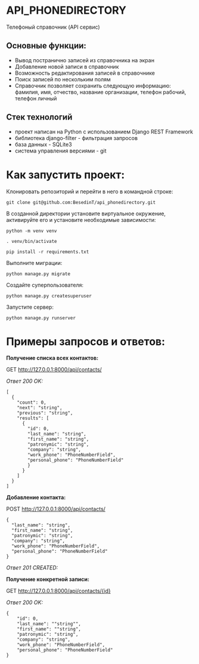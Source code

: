 # API_PHONEDIRECTORY

Телефоный справочник (API сервис)

## Основные функции:

- Вывод постранично записей из справочника на экран
- Добавление новой записи в справочник
- Возможность редактирования записей в справочнике
- Поиск записей по нескольким полям
- Справочник позволяет сохранить следующую информацию: фамилия, имя, отчество, название организации, телефон рабочий, телефон личный   

## Стек технологий
- проект написан на Python с использованием Django REST Framework
- библиотека django-filter - фильтрация запросов
- база данных - SQLite3
- система управления версиями - git

# Как запустить проект:

Клонировать репозиторий и перейти в него в командной строке:
```
git clone git@github.com:BesedinT/api_phonedirectory.git
```
В созданной директории установите виртуальное окружение, активируйте его и установите необходимые зависимости:
```
python -m venv venv
```
```
. venv/bin/activate
```
```
pip install -r requirements.txt
```
Выполните миграции:
```
python manage.py migrate
```
Cоздайте суперпользователя:
```
python manage.py createsuperuser
```
Запустите сервер:
```
python manage.py runserver
```

# Примеры запросов и ответов:

**Получение списка всех контактов:**

GET http://127.0.0.1:8000/api/contacts/

*Ответ 200 OK:*
```
[
  {
    "count": 0,
    "next": "string",
    "previous": "string",
    "results": [
      {
        "id": 0,
        "last_name": "string",
        "first_name": "string",
        "patronymic": "string",
        "company": "string",
        "work_phone": "PhoneNumberField",
        "personal_phone": "PhoneNumberField"
        }
      }
    ]
  }
]
```
**Добавление контакта:**

POST http://127.0.0.1:8000/api/contacts/
```
{
  "last_name": "string",
  "first_name": "string",
  "patronymic": "string",
  "company": "string",
  "work_phone": "PhoneNumberField",
  "personal_phone": "PhoneNumberField"
}
```
*Ответ 201 CREATED:* 

**Получение конкретной записи:**

GET http://127.0.0.1:8000/api/contacts/{id}

*Ответ 200 OK:*
```
{
    "id": 0,
    "last_name": ""string"",
    "first_name": ""string",
    "patronymic": "string",
    "company": "string",
    "work_phone": "PhoneNumberField",
    "personal_phone": "PhoneNumberField"
}
```
